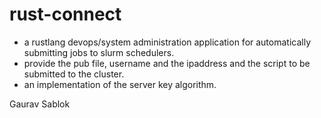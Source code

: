 # rust-connect 

- a rustlang devops/system administration application for automatically submitting jobs to slurm schedulers. 
- provide the pub file, username and the ipaddress and the script to be submitted to the cluster.
- an implementation of the server key algorithm.  

Gaurav Sablok

